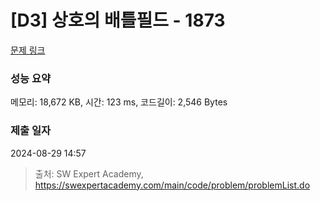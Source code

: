 # [D3] 상호의 배틀필드 - 1873 

[문제 링크](https://swexpertacademy.com/main/code/problem/problemDetail.do?contestProbId=AV5LyE7KD2ADFAXc) 

### 성능 요약

메모리: 18,672 KB, 시간: 123 ms, 코드길이: 2,546 Bytes

### 제출 일자

2024-08-29 14:57



> 출처: SW Expert Academy, https://swexpertacademy.com/main/code/problem/problemList.do
